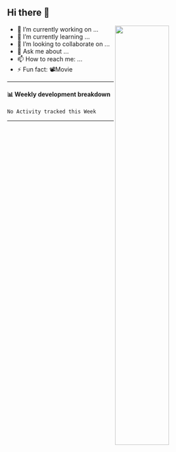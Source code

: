 ## Hi there 👋

[<img align="right" width="50%" src="https://github-readme-stats.vercel.app/api?username=su-zitong">](https://github-readme-stats.vercel.app/api?username=su-zitong)

- 🔭 I’m currently working on ...
- 🌱 I’m currently learning ...
- 👯 I’m looking to collaborate on ...
- 💬 Ask me about ...
- 📫 How to reach me: ...
- ⚡ Fun fact: 📽Movie

---

#### 📊 Weekly development breakdown

<!--START_SECTION:waka-->
```text
No Activity tracked this Week
```
<!--END_SECTION:waka-->

---



